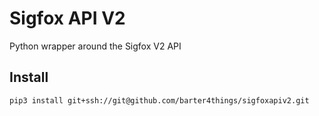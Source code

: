 # Sigfox API V2

Python wrapper around the Sigfox V2 API

## Install

`pip3 install git+ssh://git@github.com/barter4things/sigfoxapiv2.git`